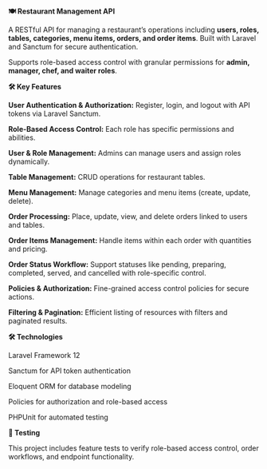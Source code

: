 **🍽️ Restaurant Management API**


A RESTful API for managing a restaurant’s operations including **users, roles, tables, categories, menu items, orders, and order items**. Built with Laravel and Sanctum for secure authentication.

Supports role-based access control with granular permissions for **admin, manager, chef, and waiter roles**.

**🛠 Key Features**

**User Authentication & Authorization:** Register, login, and logout with API tokens via Laravel Sanctum.

**Role-Based Access Control:** Each role has specific permissions and abilities.

**User & Role Management:** Admins can manage users and assign roles dynamically.

**Table Management:** CRUD operations for restaurant tables.

**Menu Management:** Manage categories and menu items (create, update, delete).

**Order Processing:** Place, update, view, and delete orders linked to users and tables.

**Order Items Management:** Handle items within each order with quantities and pricing.

**Order Status Workflow:** Support statuses like pending, preparing, completed, served, and cancelled with role-specific control.

**Policies & Authorization:** Fine-grained access control policies for secure actions.

**Filtering & Pagination:** Efficient listing of resources with filters and paginated results.

**🛠 Technologies**

Laravel Framework 12

Sanctum for API token authentication

Eloquent ORM for database modeling

Policies for authorization and role-based access

PHPUnit for automated testing

**🧪 Testing**

This project includes feature tests to verify role-based access control, order workflows, and endpoint functionality.
